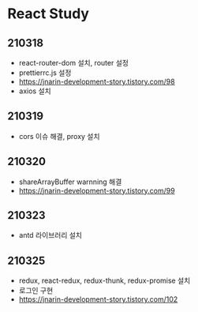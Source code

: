 # React Study

## 210318

- react-router-dom 설치, router 설정
- prettierrc.js 설정
- https://jnarin-development-story.tistory.com/98
- axios 설치

## 210319

- cors 이슈 해결, proxy 설치

## 210320

- shareArrayBuffer warnning 해결
- https://jnarin-development-story.tistory.com/99

## 210323

- antd 라이브러리 설치

## 210325

- redux, react-redux, redux-thunk, redux-promise 설치
- 로그인 구현
- https://jnarin-development-story.tistory.com/102
